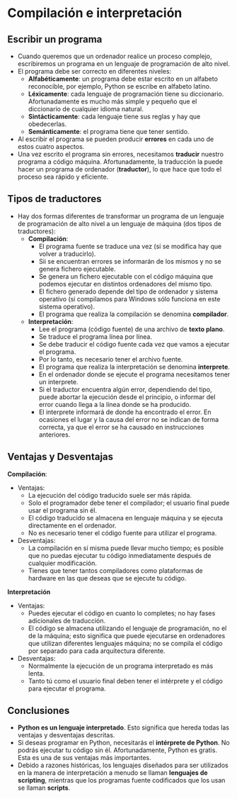 # Compilación e interpretación

## Escribir un programa

* Cuando queremos que un ordenador realice un proceso complejo, escribiremos un programa en un lenguaje de programación de alto nivel.
* El programa debe ser correcto en diferentes niveles:
  * **Alfabéticamente**: un programa debe estar escrito en un alfabeto reconocible, por ejemplo, Python se escribe en alfabeto latino.
  * **Léxicamente**: cada lenguaje de programación tiene su diccionario. Afortunadamente es mucho más simple y pequeño que el diccionario de cualquier idioma natural.
  * **Sintácticamente**: cada lenguaje tiene sus reglas y hay que obedecerlas.
  * **Semánticamente**:  el programa tiene que tener sentido.
* Al escribir el programa se pueden producir **errores** en cada uno de estos cuatro aspectos.
* Una vez escrito el programa sin errores, necesitamos **traducir** nuestro programa a código máquina. Afortunadamente, la traducción la puede hacer un programa de ordenador (**traductor**), lo que hace que todo el proceso sea rápido y eficiente. 

## Tipos de traductores

* Hay dos formas diferentes de transformar un programa de un lenguaje de programación de alto nivel a un lenguaje de máquina (dos tipos de traductores):
    * **Compilación**: 
        * El programa fuente se traduce una vez (si se modifica hay que volver a traducirlo). 
        * Sii se encuentran errores se informarán de los mismos y no se genera fichero ejecutable.
        * Se genera un fichero ejecutable con el código máquina que podemos ejecutar en distintos ordenadores del mismo tipo. 
        * El fichero generado depende del tipo de ordenador y sistema operativo (si compilamos para Windows sólo funciona en este sistema operativo).
        * El programa que realiza la compilación se denomina **compilador**.
    * **Interpretación**: 
        * Lee el programa (código fuente) de una archivo de **texto plano**.
        * Se traduce el programa línea por línea.
        * Se debe traducir el código fuente cada vez que vamos a ejecutar el programa.
        * Por lo tanto, es necesario tener el archivo fuente.
        * El programa que realiza la interpretación se denomina **interprete**.
        * En el ordenador donde se ejecute el programa necesitamos tener un interprete.
        * Si el traductor encuentra algún error, dependiendo del tipo, puede abortar la ejecución desde el principio, o informar del error cuando llega a la línea donde se ha producido.
        * El interprete informará de donde ha encontrado el error. En ocasiones el lugar y la causa del error no se indican de forma correcta, ya que el error se ha causado en instrucciones anteriores.

## Ventajas y Desventajas

**Compilación**:

* Ventajas:
    * La ejecución del código traducido suele ser más rápida.
    * Solo el programador debe tener el compilador; el usuario final puede usar el programa sin él.
    * El código traducido se almacena en lenguaje máquina y se ejecuta directamente en el ordenador.
    * No es necesario tener el código fuente para utilizar el programa.
* Desventajas:
    * La compilación en sí misma puede llevar mucho tiempo; es posible que no puedas ejecutar tu código inmediatamente después de cualquier modificación.
    * Tienes que tener tantos compiladores como plataformas de hardware en las que deseas que se ejecute tu código.

**Interpretación**
* Ventajas:
    * Puedes ejecutar el código en cuanto lo completes; no hay fases adicionales de traducción.
    * El código se almacena utilizando el lenguaje de programación, no el de la máquina; esto significa que puede ejecutarse en ordenadores que utilizan diferentes lenguajes máquina; no se compila el código por separado para cada arquitectura diferente.
* Desventajas:
    * Normalmente la ejecución de un programa interpretado es más lenta.
    * Tanto tú como el usuario final deben tener el intérprete y el código para ejecutar el programa.

## Conclusiones

* **Python es un lenguaje interpretado**. Esto significa que hereda todas las ventajas y desventajas descritas. 
* Si deseas programar en Python, necesitarás el **intérprete de Python**. No podrás ejecutar tu código sin él. Afortunadamente, Python es gratis. Esta es una de sus ventajas más importantes.
* Debido a razones históricas, los lenguajes diseñados para ser utilizados en la manera de interpretación a menudo se llaman **lenguajes de scripting**, mientras que los programas fuente codificados que los usan se llaman **scripts**.